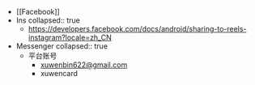 - [[Facebook]]
- Ins
  collapsed:: true
	- https://developers.facebook.com/docs/android/sharing-to-reels-instagram?locale=zh_CN
- Messenger
  collapsed:: true
	- 平台账号
		- xuwenbin622@gmail.com
		- xuwencard